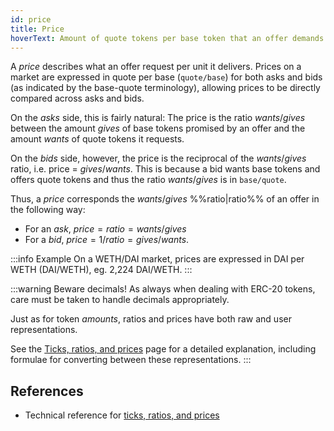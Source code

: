```yaml
---
id: price
title: Price
hoverText: Amount of quote tokens per base token that an offer demands or a taker is willing to pay
---
```


A _price_ describes what an offer request per unit it delivers. Prices on a market are expressed in quote per base (`quote/base`) for both asks and bids (as indicated by the base-quote terminology), allowing prices to be directly compared across asks and bids.

On the _asks_ side, this is fairly natural: The price is the ratio $wants/gives$ between the amount $gives$ of base tokens promised by an offer and the amount $wants$ of quote tokens it requests.

On the _bids_ side, however, the price is the reciprocal of the $wants/gives$ ratio, i.e. price = $gives/wants$. This is because a bid wants base tokens and offers quote tokens and thus the ratio $wants/gives$ is in `base/quote`.

Thus, a _price_ corresponds the $wants/gives$ %%ratio|ratio%% of an offer in the following way:

* For an _ask_, $price = ratio = wants/gives$
* For a _bid_, $price = 1/ratio = gives/wants$.

:::info Example
On a WETH/DAI market, prices are expressed in DAI per WETH (DAI/WETH), eg. 2,224 DAI/WETH.
:::

:::warning Beware decimals!
As always when dealing with ERC-20 tokens, care must be taken to handle decimals appropriately.

Just as for token *amounts*, ratios and prices have both raw and user representations.

See the [Ticks, ratios, and prices](../contracts/technical-references/tick-ratio.md) page for a detailed explanation, including formulae for converting between these representations.
:::

## References
* Technical reference for [ticks, ratios, and prices](../contracts/technical-references/tick-ratio.md)
